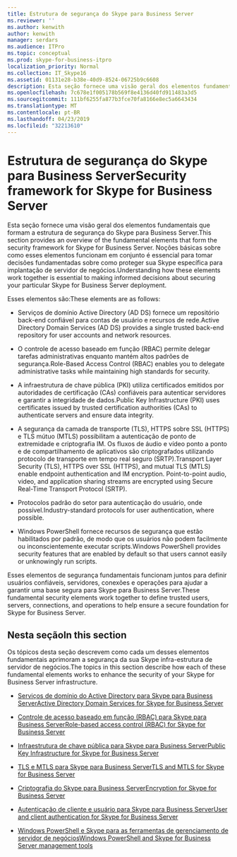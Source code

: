 ```yaml
---
title: Estrutura de segurança do Skype para Business Server
ms.reviewer: ''
ms.author: kenwith
author: kenwith
manager: serdars
ms.audience: ITPro
ms.topic: conceptual
ms.prod: skype-for-business-itpro
localization_priority: Normal
ms.collection: IT_Skype16
ms.assetid: 01131e28-b38e-40d9-8524-06725b9c6608
description: Esta seção fornece uma visão geral dos elementos fundamentais que formam a estrutura de segurança do Skype para Business Server. Noções básicas sobre como esses elementos funcionam em conjunto é essencial para tomar decisões fundamentadas sobre como proteger sua Skype específica para implantação de servidor de negócios.
ms.openlocfilehash: 7c678e1f005178b569f8e4136d40fd911483a3d5
ms.sourcegitcommit: 111bf6255fa877b3fce70fa8166e8ec5a6643434
ms.translationtype: MT
ms.contentlocale: pt-BR
ms.lasthandoff: 04/23/2019
ms.locfileid: "32213610"
---
```

# <a name="security-framework-for-skype-for-business-server"></a><span data-ttu-id="e9ebf-104">Estrutura de segurança do Skype para Business Server</span><span class="sxs-lookup"><span data-stu-id="e9ebf-104">Security framework for Skype for Business Server</span></span>
 
<span data-ttu-id="e9ebf-105">Esta seção fornece uma visão geral dos elementos fundamentais que formam a estrutura de segurança do Skype para Business Server.</span><span class="sxs-lookup"><span data-stu-id="e9ebf-105">This section provides an overview of the fundamental elements that form the security framework for Skype for Business Server.</span></span> <span data-ttu-id="e9ebf-106">Noções básicas sobre como esses elementos funcionam em conjunto é essencial para tomar decisões fundamentadas sobre como proteger sua Skype específica para implantação de servidor de negócios.</span><span class="sxs-lookup"><span data-stu-id="e9ebf-106">Understanding how these elements work together is essential to making informed decisions about securing your particular Skype for Business Server deployment.</span></span>
  
<span data-ttu-id="e9ebf-107">Esses elementos são:</span><span class="sxs-lookup"><span data-stu-id="e9ebf-107">These elements are as follows:</span></span>
  
- <span data-ttu-id="e9ebf-108">Serviços de domínio Active Directory (AD DS) fornece um repositório back-end confiável para contas de usuário e recursos de rede.</span><span class="sxs-lookup"><span data-stu-id="e9ebf-108">Active Directory Domain Services (AD DS) provides a single trusted back-end repository for user accounts and network resources.</span></span>
    
- <span data-ttu-id="e9ebf-109">O controle de acesso baseado em função (RBAC) permite delegar tarefas administrativas enquanto mantém altos padrões de segurança.</span><span class="sxs-lookup"><span data-stu-id="e9ebf-109">Role-Based Access Control (RBAC) enables you to delegate administrative tasks while maintaining high standards for security.</span></span>
    
- <span data-ttu-id="e9ebf-110">A infraestrutura de chave pública (PKI) utiliza certificados emitidos por autoridades de certificação (CAs) confiáveis para autenticar servidores e garantir a integridade de dados.</span><span class="sxs-lookup"><span data-stu-id="e9ebf-110">Public Key Infrastructure (PKI) uses certificates issued by trusted certification authorities (CAs) to authenticate servers and ensure data integrity.</span></span>
    
- <span data-ttu-id="e9ebf-p103">A segurança da camada de transporte (TLS), HTTPS sobre SSL (HTTPS) e TLS mútuo (MTLS) possibilitam a autenticação de ponto de extremidade e criptografia IM. Os fluxos de áudio e vídeo ponto a ponto e de compartilhamento de aplicativos são criptografados utilizando protocolo de transporte em tempo real seguro (SRTP).</span><span class="sxs-lookup"><span data-stu-id="e9ebf-p103">Transport Layer Security (TLS), HTTPS over SSL (HTTPS), and mutual TLS (MTLS) enable endpoint authentication and IM encryption. Point-to-point audio, video, and application sharing streams are encrypted using Secure Real-Time Transport Protocol (SRTP).</span></span>
    
- <span data-ttu-id="e9ebf-113">Protocolos padrão do setor para autenticação do usuário, onde possível.</span><span class="sxs-lookup"><span data-stu-id="e9ebf-113">Industry-standard protocols for user authentication, where possible.</span></span>
    
- <span data-ttu-id="e9ebf-114">Windows PowerShell fornece recursos de segurança que estão habilitados por padrão, de modo que os usuários não podem facilmente ou inconscientemente executar scripts.</span><span class="sxs-lookup"><span data-stu-id="e9ebf-114">Windows PowerShell provides security features that are enabled by default so that users cannot easily or unknowingly run scripts.</span></span>
    
<span data-ttu-id="e9ebf-115">Esses elementos de segurança fundamentais funcionam juntos para definir usuários confiáveis, servidores, conexões e operações para ajudar a garantir uma base segura para Skype para Business Server.</span><span class="sxs-lookup"><span data-stu-id="e9ebf-115">These fundamental security elements work together to define trusted users, servers, connections, and operations to help ensure a secure foundation for Skype for Business Server.</span></span>
  
## <a name="in-this-section"></a><span data-ttu-id="e9ebf-116">Nesta seção</span><span class="sxs-lookup"><span data-stu-id="e9ebf-116">In this section</span></span>

<span data-ttu-id="e9ebf-117">Os tópicos desta seção descrevem como cada um desses elementos fundamentais aprimoram a segurança da sua Skype infra-estrutura de servidor de negócios.</span><span class="sxs-lookup"><span data-stu-id="e9ebf-117">The topics in this section describe how each of these fundamental elements works to enhance the security of your Skype for Business Server infrastructure.</span></span>
  
- [<span data-ttu-id="e9ebf-118">Serviços de domínio do Active Directory para Skype para Business Server</span><span class="sxs-lookup"><span data-stu-id="e9ebf-118">Active Directory Domain Services for Skype for Business Server</span></span>](active-directory-domain-services.md)
    
- [<span data-ttu-id="e9ebf-119">Controle de acesso baseado em função (RBAC) para Skype para Business Server</span><span class="sxs-lookup"><span data-stu-id="e9ebf-119">Role-based access control (RBAC) for Skype for Business Server</span></span>](role-based-access-control-rbac.md)
    
- [<span data-ttu-id="e9ebf-120">Infraestrutura de chave pública para Skype para Business Server</span><span class="sxs-lookup"><span data-stu-id="e9ebf-120">Public Key Infrastructure for Skype for Business Server</span></span>](public-key-infrastructure-for-skype.md)
    
- [<span data-ttu-id="e9ebf-121">TLS e MTLS para Skype para Business Server</span><span class="sxs-lookup"><span data-stu-id="e9ebf-121">TLS and MTLS for Skype for Business Server</span></span>](tls-and-mtls.md)
    
- [<span data-ttu-id="e9ebf-122">Criptografia do Skype para Business Server</span><span class="sxs-lookup"><span data-stu-id="e9ebf-122">Encryption for Skype for Business Server</span></span>](encryption.md)
    
- [<span data-ttu-id="e9ebf-123">Autenticação de cliente e usuário para Skype para Business Server</span><span class="sxs-lookup"><span data-stu-id="e9ebf-123">User and client authentication for Skype for Business Server</span></span>](user-and-client-authentication.md)
    
- [<span data-ttu-id="e9ebf-124">Windows PowerShell e Skype para as ferramentas de gerenciamento de servidor de negócios</span><span class="sxs-lookup"><span data-stu-id="e9ebf-124">Windows PowerShell and Skype for Business Server management tools</span></span>](management-tools.md)
    

